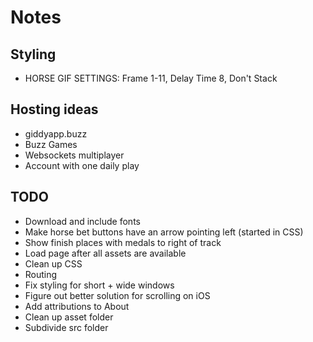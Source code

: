 # Notes

## Styling

- HORSE GIF SETTINGS: Frame 1-11, Delay Time 8, Don't Stack

## Hosting ideas

- giddyapp.buzz
- Buzz Games
- Websockets multiplayer
- Account with one daily play

## TODO

- Download and include fonts
- Make horse bet buttons have an arrow pointing left (started in CSS)
- Show finish places with medals to right of track
- Load page after all assets are available
- Clean up CSS
- Routing
- Fix styling for short + wide windows
- Figure out better solution for scrolling on iOS
- Add attributions to About
- Clean up asset folder
- Subdivide src folder
